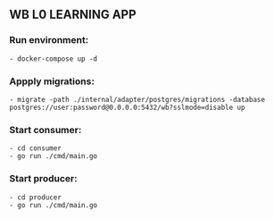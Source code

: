 ## WB L0 LEARNING APP

### Run environment:
	- docker-compose up -d
### Appply migrations:
	- migrate -path ./internal/adapter/postgres/migrations -database postgres://user:password@0.0.0.0:5432/wb?sslmode=disable up
### Start consumer:
	- cd consumer
	- go run ./cmd/main.go
### Start producer:
	- cd producer
	- go run ./cmd/main.go
